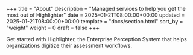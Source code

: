 +++
title = "About"
description = "Managed services to help you get the most out of Highlighter"
date = 2025-01-21T08:00:00+00:00
updated = 2025-01-21T08:00:00+00:00
template = "docs/section.html"
sort_by = "weight"
weight = 0
draft = false
+++

Get started with Highlighter, the Enterprise Perception System that helps organizations digitize their assessment workflows.
